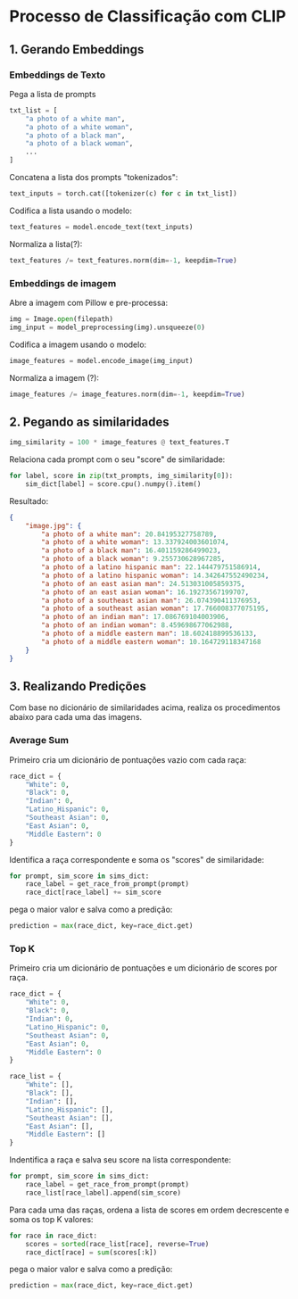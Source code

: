 # Processo de Classificação com CLIP

## 1. Gerando Embeddings

### Embeddings de Texto

Pega a lista de prompts

```python
txt_list = [
	"a photo of a white man",
	"a photo of a white woman",
	"a photo of a black man", 
	"a photo of a black woman",
	...
]
```

Concatena a lista dos prompts "tokenizados":

```python
text_inputs = torch.cat([tokenizer(c) for c in txt_list])
```

Codifica a lista usando o modelo:

```python
text_features = model.encode_text(text_inputs)
```

Normaliza a lista(?):

```python
text_features /= text_features.norm(dim=-1, keepdim=True)
```

### Embeddings de imagem

Abre a imagem com Pillow e pre-processa:

```python
img = Image.open(filepath)
img_input = model_preprocessing(img).unsqueeze(0)
```

Codifica a imagem usando o modelo:

```python
image_features = model.encode_image(img_input)
```

Normaliza a imagem (?):

```python
image_features /= image_features.norm(dim=-1, keepdim=True)
```

## 2. Pegando as similaridades

```python
img_similarity = 100 * image_features @ text_features.T
```

Relaciona cada prompt com o seu "score" de similaridade:

```python
for label, score in zip(txt_prompts, img_similarity[0]):
	sim_dict[label] = score.cpu().numpy().item()
```

Resultado:

```json
{
	"image.jpg": {
		"a photo of a white man": 20.84195327758789,
		"a photo of a white woman": 13.337924003601074,
		"a photo of a black man": 16.401159286499023,
		"a photo of a black woman": 9.255730628967285,
		"a photo of a latino hispanic man": 22.144479751586914,
		"a photo of a latino hispanic woman": 14.342647552490234,
		"a photo of an east asian man": 24.513031005859375,
		"a photo of an east asian woman": 16.19273567199707,
		"a photo of a southeast asian man": 26.074390411376953,
		"a photo of a southeast asian woman": 17.766008377075195,
		"a photo of an indian man": 17.086769104003906,
		"a photo of an indian woman": 8.459698677062988,
		"a photo of a middle eastern man": 18.602418899536133,
		"a photo of a middle eastern woman": 10.164729118347168
	}
}
```

## 3. Realizando Predições

Com base no dicionário de similaridades acima, realiza os procedimentos abaixo para cada uma das imagens.

### Average Sum

Primeiro cria um dicionário de pontuações vazio com cada raça:

```python
race_dict = {
	"White": 0,
	"Black": 0,
	"Indian": 0,
	"Latino_Hispanic": 0,
	"Southeast Asian": 0,
	"East Asian": 0,
	"Middle Eastern": 0
}
```

Identifica a raça correspondente e soma os "scores" de similaridade:

```python
for prompt, sim_score in sims_dict:
	race_label = get_race_from_prompt(prompt)
	race_dict[race_label] += sim_score
```

pega o maior valor e salva como a predição:

```python
prediction = max(race_dict, key=race_dict.get)
```

### Top K

Primeiro cria um dicionário de pontuações e um dicionário de scores por raça.

```python
race_dict = {
	"White": 0,
	"Black": 0,
	"Indian": 0,
	"Latino_Hispanic": 0,
	"Southeast Asian": 0,
	"East Asian": 0,
	"Middle Eastern": 0
}

race_list = {
	"White": [],
	"Black": [],
	"Indian": [],
	"Latino_Hispanic": [],
	"Southeast Asian": [],
	"East Asian": [],
	"Middle Eastern": []
}
```

Indentifica a raça e salva seu score na lista correspondente:

```python
for prompt, sim_score in sims_dict:
	race_label = get_race_from_prompt(prompt)
	race_list[race_label].append(sim_score)
```

Para cada uma das raças, ordena a lista de scores em ordem decrescente e soma os top K valores:

```python
for race in race_dict:
	scores = sorted(race_list[race], reverse=True)
	race_dict[race] = sum(scores[:k])
```

pega o maior valor e salva como a predição:

```python
prediction = max(race_dict, key=race_dict.get)
```
